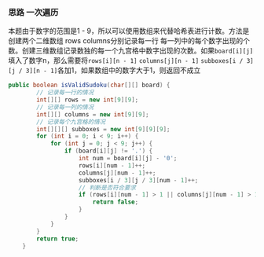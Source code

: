 ### 思路 一次遍历

本题由于数字的范围是1 - 9，所以可以使用数组来代替哈希表进行计数。方法是创建两个二维数组 rows columns分别记录每一行 每一列中的每个数字出现的个数。创建三维数组记录数独的每一个九宫格中数字出现的次数。如果`board[i][j]`填入了数字n，那么需要将`rows[i][n - 1]` `columns[j][n - 1]` `subboxes[i / 3][j / 3][n - 1]`各加1，如果数组中的数字大于1，则返回不成立

```java
public boolean isValidSudoku(char[][] board) {
        // 记录每一行的情况
        int[][] rows = new int[9][9];
        // 记录每一列的情况
        int[][] columns = new int[9][9];
        // 记录每个九宫格的情况
        int[][][] subboxes = new int[9][9][9];
        for (int i = 0; i < 9; i++) {
            for (int j = 0; j < 9; j++) {
                if (board[i][j] != '.') {
                    int num = board[i][j] - '0';
                    rows[i][num - 1]++;
                    columns[j][num - 1]++;
                    subboxes[i / 3][j / 3][num - 1]++;
                    // 判断是否符合要求
                    if (rows[i][num - 1] > 1 || columns[j][num - 1] > 1 || subboxes[i / 3][j / 3][num - 1] > 1) {
                        return false;
                    }
                }
            }
        }
        return true;
    }
```

